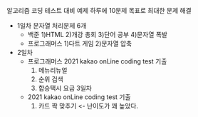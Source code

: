 알고리즘 코딩 테스트 대비 예제
하루에 10문제 목표로 최대한 문제 해결

- 1일차 
문자열 처리문제 6개
	- 백준
		1)HTML
		2)개강 총회
		3)단어 공부
		4)문자열 폭발
	- 프로그래머스
		1)다트 게임
		2)문자열 압축
- 2일차
	- 프로그래머스
		2021 kakao onLine coding test 기출
		1. 메뉴리뉴얼
		2. 순위 검색
		3. 합승택시 요금
	3일차
	- 2021 kakao onLine coding test 기출
		1. 카드 짝 맞추기 <- 난이도가 꽤 높았다.
